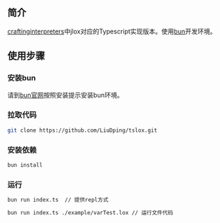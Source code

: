 ## 简介

[craftinginterpreters](https://github.com/munificent/craftinginterpreters)中jlox对应的Typescript实现版本。使用[bun](https://bun.sh/)开发环境。


## 使用步骤

### 安装bun

请到[bun官网](https://bun.sh/)按照安装提示安装bun环境。

### 拉取代码

```bash
git clone https://github.com/LiuDping/tslox.git
```

### 安装依赖

```bash
bun install
```

### 运行

```bash
bun run index.ts  // 提供repl方式

bun run index.ts ./example/varTest.lox // 运行文件代码
```
